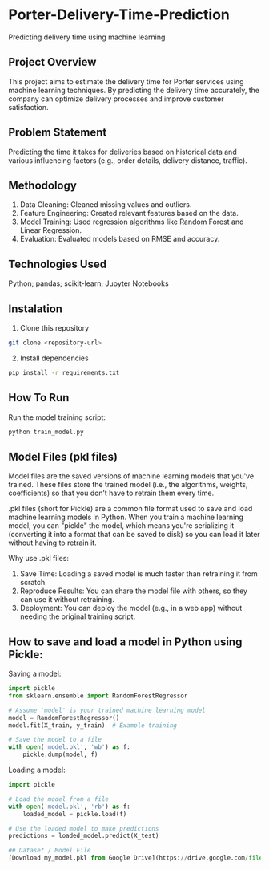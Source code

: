 # Porter-Delivery-Time-Prediction
Predicting delivery time using machine learning

## Project Overview
This project aims to estimate the delivery time for Porter services using machine learning techniques. By predicting the delivery time accurately, the company can optimize delivery processes and improve customer satisfaction.

## Problem Statement
Predicting the time it takes for deliveries based on historical data and various influencing factors (e.g., order details, delivery distance, traffic).

## Methodology
  1. Data Cleaning: Cleaned missing values and outliers.
  2. Feature Engineering: Created relevant features based on the data.
  3. Model Training: Used regression algorithms like Random Forest and Linear Regression.
  4. Evaluation: Evaluated models based on RMSE and accuracy.

## Technologies Used
Python; pandas; scikit-learn; Jupyter Notebooks

## Instalation
1. Clone this repository
```bash
git clone <repository-url>
```   
2. Install dependencies
```bash
pip install -r requirements.txt
```

## How To Run
Run the model training script:
```bash
python train_model.py
```
  
## Model Files (pkl files)
Model files are the saved versions of machine learning models that you've trained. These files store the trained model (i.e., the algorithms, weights, coefficients) so that you don’t have to retrain them every time.

.pkl files (short for Pickle) are a common file format used to save and load machine learning models in Python. When you train a machine learning model, you can "pickle" the model, which means you're serializing it (converting it into a format that can be saved to disk) so you can load it later without having to retrain it.

Why use .pkl files:
1. Save Time: Loading a saved model is much faster than retraining it from scratch.
2. Reproduce Results: You can share the model file with others, so they can use it without retraining.
3. Deployment: You can deploy the model (e.g., in a web app) without needing the original training script.

## How to save and load a model in Python using Pickle:
Saving a model:
```python
import pickle
from sklearn.ensemble import RandomForestRegressor

# Assume 'model' is your trained machine learning model
model = RandomForestRegressor()
model.fit(X_train, y_train)  # Example training

# Save the model to a file
with open('model.pkl', 'wb') as f:
    pickle.dump(model, f)
```

Loading a model:
```python
import pickle

# Load the model from a file
with open('model.pkl', 'rb') as f:
    loaded_model = pickle.load(f)

# Use the loaded model to make predictions
predictions = loaded_model.predict(X_test)

## Dataset / Model File
[Download my_model.pkl from Google Drive](https://drive.google.com/file/d/12FtCJ51aQ2xjQMEHOVh4jEoZ3G1G3ebc/view?usp=drive_link)

```
